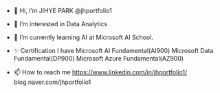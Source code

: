 - 👋 Hi, I’m JIHYE PARK @jhportfolio1 

- 👀 I’m interested in Data Analytics

- 🌱 I’m currently learning AI at Microsoft AI School.

- ✨ Certification I have
Microsoft AI Fundamental(AI900)
Microsoft Data Fundamental(DP900)
Microsoft Azure Fundamental(AZ900)

- 📫 How to reach me 
https://www.linkedin.com/in/jhportfolio1/
blog.naver.com/jhportfolio1

<!---
jhportfolio1/jhportfolio1 is a ✨ special ✨ repository because its `README.md` (this file) appears on your GitHub profile.
You can click the Preview link to take a look at your changes.
--->
